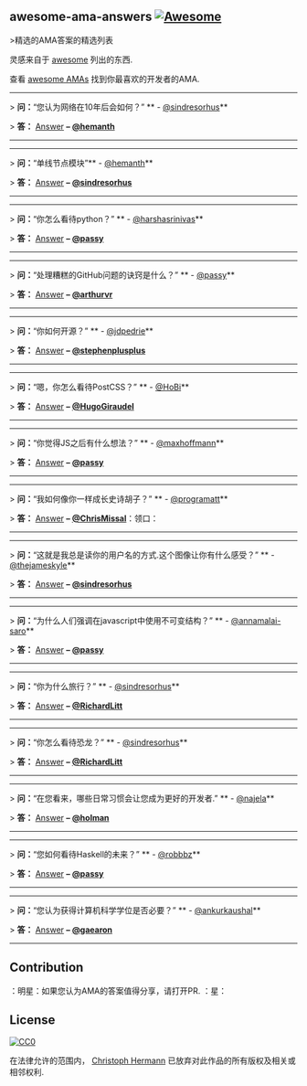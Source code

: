 ## awesome-ama-answers [![Awesome](https://cdn.rawgit.com/sindresorhus/awesome/d7305f38d29fed78fa85652e3a63e154dd8e8829/media/badge.svg)](https://github.com/sindresorhus/awesome)

&gt;精选的AMA答案的精选列表

灵感来自于 [awesome](https://github.com/sindresorhus/awesome) 列出的东西.

查看 [awesome AMAs](https://github.com/sindresorhus/amas) 找到你最喜欢的开发者的AMA.

***

 &gt; **问：**“您认为网络在10年后会如何？”  **  -  [@sindresorhus](https://github.com/sindresorhus)**

&gt; **答：** 
[Answer](https://github.com/hemanth/ama/issues/13#issuecomment-124816126)
 **– [@hemanth](https://github.com/hemanth)**
  
***

***

&gt; **问：**“单线节点模块”**  -  [@hemanth](https://github.com/hemanth)**

&gt; **答：** 
[Answer](https://github.com/sindresorhus/ama/issues/10#issuecomment-117766328) 
**–  [@sindresorhus](https://github.com/sindresorhus)**
  
***

***

 &gt; **问：**“你怎么看待python？”  **  -  [@harshasrinivas](https://github.com/harshasrinivas)**

&gt; **答：** [Answer](https://github.com/passy/ama/issues/10#issuecomment-118288433)
**– [@passy](https://github.com/passy)**

***

***

 &gt; **问：**“处理糟糕的GitHub问题的诀窍是什么？”  **  -  [@passy](https://github.com/passy)**

&gt; **答：** [Answer](https://github.com/arthurvr/ama/issues/14#issuecomment-118503700)
**– [@arthurvr](https://github.com/arthurvr)**

***

***

 &gt; **问：**“你如何开源？”  **  -  [@jdpedrie](https://github.com/jdpedrie)**

&gt; **答：** [Answer](https://github.com/stephenplusplus/ama/issues/17#issuecomment-118088744)
**– [@stephenplusplus](https://github.com/stephenplusplus)**

***

***

 &gt; **问：**“嗯，你怎么看待PostCSS？”  **  -  [@HoBi](https://github.com/HoBi)**

&gt; **答：** [Answer](https://github.com/HugoGiraudel/ama/issues/26#issuecomment-125250695)
**– [@HugoGiraudel](https://github.com/HugoGiraudel)**

***

***

 &gt; **问：**“你觉得JS之后有什么想法？”  **  -  [@maxhoffmann](https://github.com/maxhoffmann)**

&gt; **答：** [Answer](https://github.com/passy/ama/issues/21#issuecomment-118410847)
**– [@passy](https://github.com/passy)**

***

***

 &gt; **问：**“我如何像你一样成长史诗胡子？”  **  -  [@programatt](https://github.com/programatt)**

&gt; **答：** [Answer](https://github.com/ChrisMissal/ama/issues/9#issuecomment-126080220)
**– [@ChrisMissal](https://github.com/ChrisMissal)**：领口： 

***

***

 &gt; **问：**“这就是我总是读你的用户名的方式.这个图像让你有什么感受？”  **  -  [@thejameskyle](https://github.com/thejameskyle)**

&gt; **答：** [Answer](https://github.com/sindresorhus/ama/issues/205#issuecomment-128644145)
**– [@sindresorhus](https://github.com/sindresorhus)**

***

***

 &gt; **问：**“为什么人们强调在javascript中使用不可变结构？”  **  -  [@annamalai-saro](https://github.com/annamalai-saro)**

&gt; **答：** [Answer](https://github.com/passy/ama/issues/46#issuecomment-123693652)
**– [@passy](https://github.com/passy)**

***

***

 &gt; **问：**“你为什么旅行？”  **  -  [@sindresorhus](https://github.com/sindresorhus)**

&gt; **答：** [Answer](https://github.com/RichardLitt/ama/issues/2#issuecomment-129288735)
**– [@RichardLitt](https://github.com/RichardLitt)**

***

***
 &gt; **问：**“你怎么看待恐龙？”  **  -  [@sindresorhus](https://github.com/sindresorhus)**

&gt; **答：** [Answer](https://github.com/RichardLitt/ama/issues/9#issuecomment-129928253)
**– [@RichardLitt](https://github.com/RichardLitt)**

***

***
 &gt; **问：**“在您看来，哪些日常习惯会让您成为更好的开发者.”  **  -  [@najela](https://github.com/najela)**

&gt; **答：** [Answer](https://github.com/holman/ama/issues/690#issuecomment-105297328)
**– [@holman](https://github.com/holman)**

***

***
 &gt; **问：**“您如何看待Haskell的未来？”  **  -  [@robbbz](https://github.com/robbbz)**

&gt; **答：** [Answer](https://github.com/passy/ama/issues/56#issuecomment-140141334)
**– [@passy](https://github.com/passy)**

***

***
 &gt; **问：**“您认为获得计算机科学学位是否必要？”  **  -  [@ankurkaushal](https://github.com/ankurkaushal)**

&gt; **答：** [Answer](https://github.com/gaearon/ama/issues/53#issuecomment-142318849)
**– [@gaearon](https://github.com/gaearon)**

***


## Contribution

 ：明星：如果您认为AMA的答案值得分享，请打开PR.  ：星：

## License

[![CC0](http://i.creativecommons.org/p/zero/1.0/88x31.png)](http://creativecommons.org/publicdomain/zero/1.0/)

在法律允许的范围内， [Christoph Hermann](https://stoeffel.github.io) 已放弃对此作品的所有版权及相关或相邻权利.
